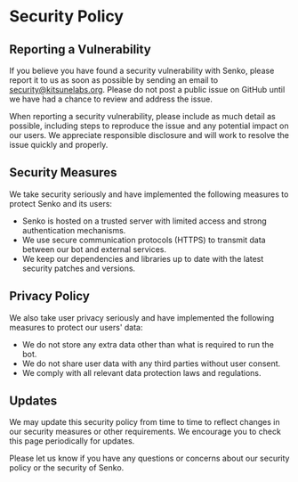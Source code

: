 # Security Policy

## Reporting a Vulnerability

If you believe you have found a security vulnerability with Senko, please report it to us as soon as possible by sending an email to security@kitsunelabs.org. Please do not post a public issue on GitHub until we have had a chance to review and address the issue. 

When reporting a security vulnerability, please include as much detail as possible, including steps to reproduce the issue and any potential impact on our users. We appreciate responsible disclosure and will work to resolve the issue quickly and properly.

## Security Measures

We take security seriously and have implemented the following measures to protect Senko and its users:

- Senko is hosted on a trusted server with limited access and strong authentication mechanisms.
- We use secure communication protocols (HTTPS) to transmit data between our bot and external services.
- We keep our dependencies and libraries up to date with the latest security patches and versions.

## Privacy Policy

We also take user privacy seriously and have implemented the following measures to protect our users' data:

- We do not store any extra data other than what is required to run the bot.
- We do not share user data with any third parties without user consent.
- We comply with all relevant data protection laws and regulations.

## Updates

We may update this security policy from time to time to reflect changes in our security measures or other requirements. We encourage you to check this page periodically for updates.

Please let us know if you have any questions or concerns about our security policy or the security of Senko.
